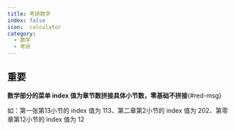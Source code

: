 ```yaml
---
title: 考研数学
index: false
icon:  calculator 
category:
  - 数学
  - 考研
---
```


## 重要

**数学部分的菜单 index 值为章节数拼接具体小节数，零基础不拼接**{#red-msg}

如：第一张第13小节的 index 值为 113、第二章第2小节的 index 值为 202、第零章第12小节的 index 值为 12

<Catalog />